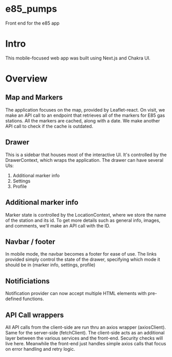 # e85_pumps
Front end for the e85 app

# Intro
This mobile-focused web app was built using Next.js and Chakra UI.

# Overview
## Map and Markers
The application focuses on the map, provided by Leaflet-react. 
On visit, we make an API call to an endpoint that retrieves all of the markers for E85 gas stations.
All the markers are cached, along with a date. We make another API call to check if the cache is outdated.

## Drawer
This is a sidebar that houses most of the interactive UI. It's controlled by the DrawerContext, which wraps the application.
The drawer can have several UIs:
1. Additional marker info
2. Settings
3. Profile

## Additional marker info
Marker state is controlled by the LocationContext, where we store the name of the station and its id.
To get more details such as general info, images, and comments, we'll make an API call with the ID.

## Navbar / footer
In mobile mode, the navbar becomes a footer for ease of use. The links provided simply control the state of the drawer, specifying which mode it should be in (marker info, settings, profile)

## Notificiations
Notification provider can now accept multiple HTML elements with pre-defined functions.

## API Call wrappers
All API calls from the client-side are run thru an axios wrapper (axiosClient). Same for the server-side (fetchClient).
The client-side acts as an additional layer between the various services and the front-end. Security checks will live here. 
Meanwhile the front-end just handles simple axios calls that focus on error handling and retry logic. 

